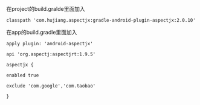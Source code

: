 在project的build.gralde里面加入

```
classpath 'com.hujiang.aspectjx:gradle-android-plugin-aspectjx:2.0.10'
```

在app的build.gradle里面加入

```
apply plugin: 'android-aspectjx'

api 'org.aspectj:aspectjrt:1.9.5'

aspectjx {

enabled true

exclude 'com.google','com.taobao'

}
```

